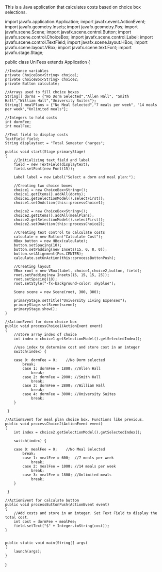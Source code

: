 This is a Java application that calculates costs based on choice box selections. 

import javafx.application.Application;
import javafx.event.ActionEvent;
import javafx.geometry.Insets;
import javafx.geometry.Pos;
import javafx.scene.Scene;
import javafx.scene.control.Button;
import javafx.scene.control.ChoiceBox;
import javafx.scene.control.Label;
import javafx.scene.control.TextField;
import javafx.scene.layout.HBox;
import javafx.scene.layout.VBox;
import javafx.scene.text.Font;
import javafx.stage.Stage;

public class UniFees extends Application {
   
	//Instance variables
	private ChoiceBox<String> choice1;
    private ChoiceBox<String> choice2;
    private Button calculate;

    //Arrays used to fill choice boxes
    String[] dorms = {"No Dorm Selected","Allen Hall", "Smith Hall","William Hall","University Suites"};
    String[] mealPlans = {"No Meal Selected","7 meals per week", "14 meals per week","Unlimited meals"};
    
    //Integers to hold costs
    int dormFee;
    int mealFee;
    
    //Text field to display costs
	TextField field;
	String displaytext = "Total Semester Charges";
    
    public void start(Stage primaryStage)
    {   
        //Initializing text field and label
        field = new TextField(displaytext);	
        field.setFont(new Font(15)); 
        
        Label label = new Label("Select a dorm and meal plan:");
        
        //Creating two choice boxes
        choice1 = new ChoiceBox<String>();
        choice1.getItems().addAll(dorms);
        choice1.getSelectionModel().selectFirst();
        choice1.setOnAction(this::processChoice1);
        
        choice2 = new ChoiceBox<String>();
        choice2.getItems().addAll(mealPlans);
        choice2.getSelectionModel().selectFirst();
        choice2.setOnAction(this::processChoice2);
        
        //Creating text control to calculate costs
        calculate = new Button("Calculate Cost");
        HBox button = new HBox(calculate);
        button.setSpacing(10);
        button.setPadding(new Insets(15, 0, 0, 0));
        button.setAlignment(Pos.CENTER);
        calculate.setOnAction(this::processButtonPush);
        
        //Creating layout
        VBox root = new VBox(label, choice1,choice2,button, field);
        root.setPadding(new Insets(15, 15, 15, 25));
        root.setSpacing(10);
        root.setStyle("-fx-background-color: skyblue");
        
        Scene scene = new Scene(root, 300, 300);
        
        primaryStage.setTitle("University Living Expenses");
        primaryStage.setScene(scene);
        primaryStage.show();
    }
    
    //ActionEvent for dorm choice box
    public void processChoice1(ActionEvent event)
    {	
    	//store array index of choice
    	int index = choice1.getSelectionModel().getSelectedIndex();
        
    	//use index to determine cost and store cost in an integer
        switch(index) {
    		
		case 0:	dormFee = 0;	//No Dorm selected
    		break;
        	case 1:	dormFee = 1800;	//Allen Hall
        		break;
        	case 2:	dormFee = 2000;	//Smith Hall
        		break;
        	case 3: dormFee = 2800;	//William Hall
        		break;
        	case 4:	dormFee = 3000;	//University Suites
        		break;
        }
        
     }
  
    //ActionEvent for meal plan choice box. Functions like previous.
    public void processChoice2(ActionEvent event)
    {
    	int index = choice2.getSelectionModel().getSelectedIndex();
        
        switch(index) {
    		
		case 0:	mealFee = 0;	//No Meal Selected
    		break;
        	case 1:	mealFee = 600;	//7 meals per week
        		break;
        	case 2:	mealFee = 1000;	//14 meals per week
        		break;
        	case 3: mealFee = 1800;	//Unlimited meals
        		break;
        }
        
     }

    //ActionEvent for calculate button
    public void processButtonPush(ActionEvent event)
    {	
    	//Add costs and store in an integer. Set Text Field to display the total cost. 
    	int cost = dormFee + mealFee;
    	field.setText("$" + Integer.toString(cost));
    }
    
    
    public static void main(String[] args)
    {
        launch(args);
    }
}
